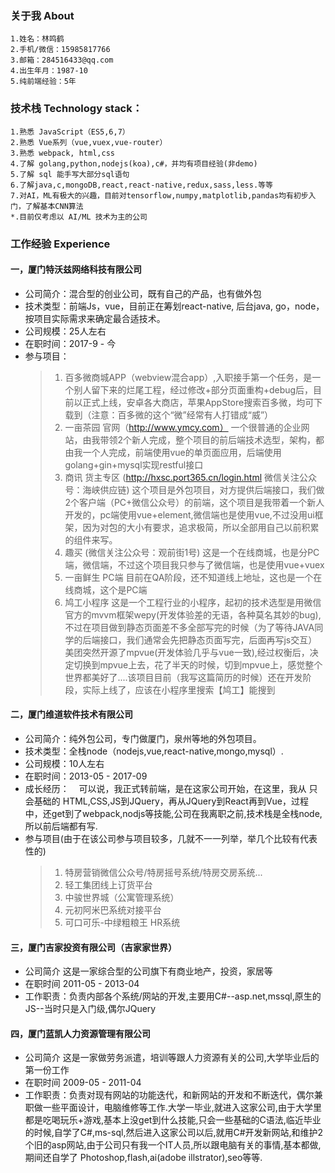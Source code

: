 ### 关于我 About
    1.姓名：林鸣鹤
    2.手机/微信：15985817766
    3.邮箱：284516433@qq.com
    4.出生年月：1987-10
    5.纯前端经验：5年
### 技术栈 Technology stack：
    1.熟悉 JavaScript（ES5,6,7）
    2.熟悉 Vue系列（vue,vuex,vue-router）
    3.熟悉 webpack, html,css
    4.了解 golang,python,nodejs(koa),c#，并均有项目经验(非demo)
    5.了解 sql 能手写大部分sql语句
    6.了解java,c,mongoDB,react,react-native,redux,sass,less.等等
    7.对AI，ML有极大的兴趣，目前对tensorflow,numpy,matplotlib,pandas均有初步入门，了解基本CNN算法
    *.目前仅考虑以 AI/ML 技术为主的公司
### 工作经验 Experience
#### 一，厦门特沃兹网络科技有限公司
* 公司简介：混合型的创业公司，既有自己的产品，也有做外包
* 技术类型：前端Js，vue，目前正在筹划react-native, 后台java, go，node，按项目实际需求来确定最合适技术。
* 公司规模：25人左右
* 在职时间：2017-9 - 今
* 参与项目：
    > 1. 百多微商城APP（webview混合app）,入职接手第一个任务，是一个别人留下来的烂尾工程，经过修改+部分页面重构+debug后，目前以正式上线，安卓各大商店，苹果AppStore搜索百多微，均可下载到（注意：百多微的这个“微”经常有人打错成“威”）
    > 1. 一亩茶园 官网（http://www.ymcy.com） 一个很普通的企业网站，由我带领2个新人完成，整个项目的前后端技术选型，架构，都由我一个人完成，前端使用vue的单页面应用，后端使用golang+gin+mysql实现restful接口
    > 1. 商讯 货主专区 (http://hxsc.port365.cn/login.html 微信关注公众号：海峡供应链) 这个项目是外包项目，对方提供后端接口，我们做2个客户端（PC+微信公众号）的前端，这个项目是我带着一个新人开发的，pc端使用vue+element,微信端也是使用vue,不过没用ui框架，因为对包的大小有要求，追求极简，所以全部用自己以前积累的组件来写。
    > 1. 趣买 (微信关注公众号：观前街1号) 这是一个在线商城，也是分PC端，微信端，不过这个项目我只参与了微信端，也是使用vue+vuex
    > 1. 一亩鲜生 PC端 目前在QA阶段，还不知道线上地址，这也是一个在线商城，这个是PC端
    > 1. 鸠工小程序 这是一个工程行业的小程序，起初的技术选型是用微信官方的mvvm框架wepy(开发体验差的无语，各种莫名其妙的bug),不过在项目做到静态页面差不多全部写完的时候（为了等待JAVA同学的后端接口，我们通常会先把静态页面写完，后面再写js交互）美团突然开源了mpvue(开发体验几乎与vue一致),经过权衡后，决定切换到mpvue上去，花了半天的时候，切到mpvue上，感觉整个世界都美好了....该项目目前（我写这篇简历的时候）还在开发阶段，实际上线了，应该在小程序里搜索【鸠工】能搜到
#### 二，厦门维道软件技术有限公司
* 公司简介：纯外包公司，专门做厦门，泉州等地的外包项目。
* 技术类型：全栈node（nodejs,vue,react-native,mongo,mysql）.
* 公司规模：10人左右
* 在职时间：2013-05 - 2017-09
* 成长经历：
    可以说，我正式转前端，是在这家公司开始，在这里，我从 只会基础的 HTML,CSS,JS到JQuery，再从JQuery到React再到Vue，过程中，还get到了webpack,nodjs等技能,公司在我离职之前,技术栈是全栈node,所以前后端都有写.
* 参与项目(由于在该公司参与项目较多，几就不一一列举，举几个比较有代表性的)
    > 1. 特房营销微信公众号/特房摇号系统/特房交房系统...
    > 1. 轻工集团线上订货平台
    > 1. 中骏世界城（公寓管理系统）
    > 1. 元初阿米巴系统对接平台
    > 1. 可口可乐-中绿粗粮王 HR系统
#### 三，厦门吉家投资有限公司（吉家家世界）
* 公司简介 这是一家综合型的公司旗下有商业地产，投资，家居等
* 在职时间 2011-05 - 2013-04
* 工作职责：负责内部各个系统/网站的开发,主要用C#--asp.net,mssql,原生的JS--当时只是入门级,偶尔JQuery
#### 四，厦门蓝凯人力资源管理有限公司
* 公司简介 这是一家做劳务派遣，培训等跟人力资源有关的公司,大学毕业后的第一份工作
* 在职时间 2009-05 - 2011-04
* 工作职责：负责对现有网站的功能迭代，和新网站的开发和不断迭代，偶尔兼职做一些平面设计，电脑维修等工作.大学一毕业,就进入这家公司,由于大学里都是吃喝玩乐+游戏,基本上没get到什么技能,只会一些基础的C语法,临近毕业的时候,自学了C#,ms-sql,然后进入这家公司以后,就用C#开发新网站,和维护2个旧的asp网站,由于公司只有我一个IT人员,所以跟电脑有关的事情,基本都做,期间还自学了 Photoshop,flash,ai(adobe illstrator),seo等等.
